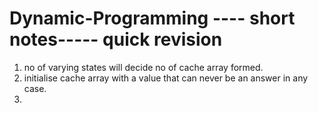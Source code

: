 # Dynamic-Programming ---- short notes----- quick revision

1. no of varying states will decide no of cache array formed.
2. initialise cache array with a value that can never be an answer in any case.
3. 
